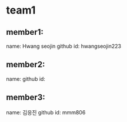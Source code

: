# team1
## member1:
name: Hwang seojin
github id: hwangseojin223

## member2:
name:
github id:

## member3:
name: 김응진
github id: mmm806
